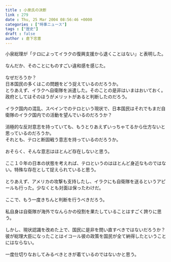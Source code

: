 ```yaml
---
title : 小泉氏の決断
link : 279
date : Thu, 25 Mar 2004 08:56:46 +0000
categories : ["時事ニュース"]
tags : ["歴史"]
draft : false
author : 倉下忠憲
---
```


小泉総理が「テロによってイラクの復興支援から退くことはない」と表明した。<BR><BR>なんだか、そのことにものすごい違和感を感じた。<BR><BR>なぜだろうか？<BR>日本国民の多くはこの問題をどう捉えているのだろうか。<BR>とりあえず、イラクへ自衛隊を派遣した。そのことの是非はいまはおいておく。政府としてはそのほうがメリットがあると判断したのだろう。<BR><BR>イラク国内の混乱、スペインでのテロという現状で、日本国民はそれでもまだ自衛隊のイラク国内での活動を望んでいるのだろうか？<BR><BR>消極的な反対意志を持っていても、もうとりあえずいっちゃてるから仕方ないと思っているのだろうか。<BR>それとも、テロと断固戦う意志を持っているのだろうか。<BR><BR>おそらく、そんな意志はほとんど存在しないと思う。<BR><BR>ここ１０年の日本の状態を考えれば、テロというのはほとんど身近なものではない。特殊な存在として捉えられていると思う。<BR><BR>とりあえず、アメリカの攻撃も支持したし、イラクにも自衛隊を送るというアピールも行った。少なくとも対面は保ったわけだ。<BR><BR>ここで、もう一度きちんと判断を行うべきだろう。<BR><BR>私自身は自衛隊が海外でなんらかの役割を果たしていることはすごく誇りに思う。<BR><BR>しかし、現状認識を改めた上で、国民に是非を問い直すべきではないだろうか？彼が総理大臣になったことはイコール彼の政策を国民が全て納得したということにはならない。<BR><BR>一度仕切りなおしてみるべきときが着ているのではないかと思う。<BR><BR><BR><br><br>
